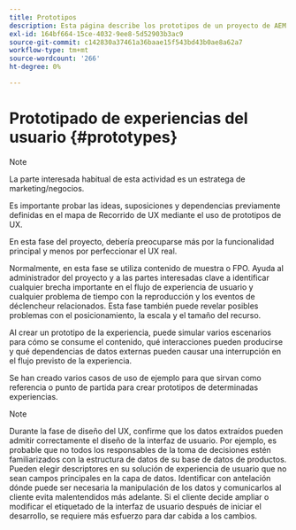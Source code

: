 ```yaml
---
title: Prototipos
description: Esta página describe los prototipos de un proyecto de AEM Screens
exl-id: 164bf664-15ce-4032-9ee8-5d52903b3ac9
source-git-commit: c142830a37461a36baae15f543bd43b0ae8a62a7
workflow-type: tm+mt
source-wordcount: '266'
ht-degree: 0%

---
```


# Prototipado de experiencias del usuario {#prototypes}

>[!NOTE]
>
>La parte interesada habitual de esta actividad es un estratega de marketing/negocios.

Es importante probar las ideas, suposiciones y dependencias previamente definidas en el mapa de Recorrido de UX mediante el uso de prototipos de UX.

En esta fase del proyecto, debería preocuparse más por la funcionalidad principal y menos por perfeccionar el UX real.

Normalmente, en esta fase se utiliza contenido de muestra o FPO. Ayuda al administrador del proyecto y a las partes interesadas clave a identificar cualquier brecha importante en el flujo de experiencia de usuario y cualquier problema de tiempo con la reproducción y los eventos de déclencheur relacionados.
Esta fase también puede revelar posibles problemas con el posicionamiento, la escala y el tamaño del recurso.

Al crear un prototipo de la experiencia, puede simular varios escenarios para cómo se consume el contenido, qué interacciones pueden producirse y qué dependencias de datos externas pueden causar una interrupción en el flujo previsto de la experiencia.

Se han creado varios casos de uso de ejemplo para que sirvan como referencia o punto de partida para crear prototipos de determinadas experiencias.


>[!NOTE]
> Durante la fase de diseño del UX, confirme que los datos extraídos pueden admitir correctamente el diseño de la interfaz de usuario.
> Por ejemplo, es probable que no todos los responsables de la toma de decisiones estén familiarizados con la estructura de datos de su base de datos de productos. Pueden elegir descriptores en su solución de experiencia de usuario que no sean campos principales en la capa de datos. Identificar con antelación dónde puede ser necesaria la manipulación de los datos y comunicarlos al cliente evita malentendidos más adelante. Si el cliente decide ampliar o modificar el etiquetado de la interfaz de usuario después de iniciar el desarrollo, se requiere más esfuerzo para dar cabida a los cambios.
